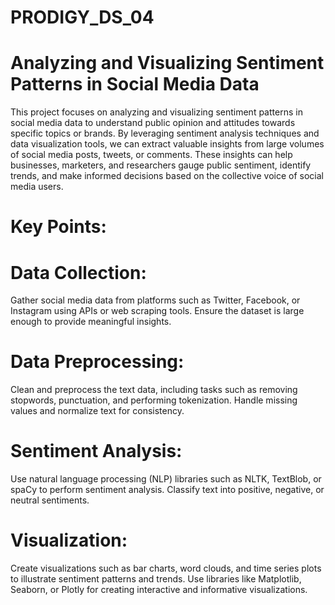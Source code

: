 # PRODIGY_DS_04
# Analyzing and Visualizing Sentiment Patterns in Social Media Data
This project focuses on analyzing and visualizing sentiment patterns in social media data to understand public opinion and attitudes towards specific topics or brands. By leveraging sentiment analysis techniques and data visualization tools, we can extract valuable insights from large volumes of social media posts, tweets, or comments. These insights can help businesses, marketers, and researchers gauge public sentiment, identify trends, and make informed decisions based on the collective voice of social media users.

# Key Points:
# Data Collection:
Gather social media data from platforms such as Twitter, Facebook, or Instagram using APIs or web scraping tools.
Ensure the dataset is large enough to provide meaningful insights.
# Data Preprocessing:
Clean and preprocess the text data, including tasks such as removing stopwords, punctuation, and performing tokenization.
Handle missing values and normalize text for consistency.
# Sentiment Analysis:
Use natural language processing (NLP) libraries such as NLTK, TextBlob, or spaCy to perform sentiment analysis.
Classify text into positive, negative, or neutral sentiments.
# Visualization:
Create visualizations such as bar charts, word clouds, and time series plots to illustrate sentiment patterns and trends.
Use libraries like Matplotlib, Seaborn, or Plotly for creating interactive and informative visualizations.

